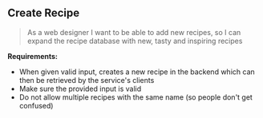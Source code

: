 ## Create Recipe

> As a web designer I want to be able to add new recipes, so I can expand the recipe database with new,
> tasty and inspiring recipes

**Requirements:**

- When given valid input, creates a new recipe in the backend which can then be retrieved by the service's clients
- Make sure the provided input is valid
- Do not allow multiple recipes with the same name (so people don't get confused)
